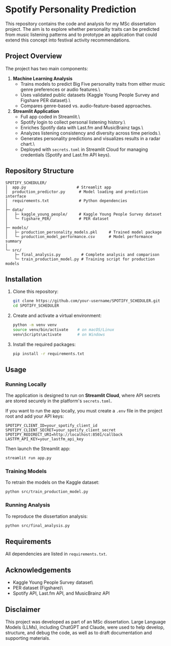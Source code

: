 # Spotify Personality Prediction

This repository contains the code and analysis for my MSc dissertation
project. The aim is to explore whether personality traits can be
predicted from music listening patterns and to prototype an application
that could extend this concept into festival activity recommendations.

## Project Overview

The project has two main components:

1.  **Machine Learning Analysis**
    -   Trains models to predict Big Five personality traits from either
        music genre preferences or audio features.\
    -   Uses validated public datasets (Kaggle Young People Survey and
        Figshare PER dataset).\
    -   Compares genre-based vs. audio-feature-based approaches.
2.  **Streamlit Application**
    -   Full app coded in Streamlit.\
    -   Spotify login to collect personal listening history.\
    -   Enriches Spotify data with Last.fm and MusicBrainz tags.\
    -   Analyzes listening consistency and diversity across time
        periods.\
    -   Generates personality predictions and visualizes results in a
        radar chart.\
    -   Deployed with `secrets.toml` in Streamlit Cloud for managing
        credentials (Spotify and Last.fm API keys).

## Repository Structure

    SPOTIFY_SCHEDULER/
    │  app.py                      # Streamlit app
    │  production_predictor.py      # Model loading and prediction interface
    │  requirements.txt             # Python dependencies
    │
    ├─ data/
    │   ├─ kaggle_young_people/     # Kaggle Young People Survey dataset
    │   └─ figshare_PER/            # PER dataset
    │
    ├─ models/
    │   ├─ production_personality_models.pkl     # Trained model package
    │   └─ production_model_performance.csv      # Model performance summary
    │
    └─ src/
        ├─ final_analysis.py         # Complete analysis and comparison
        └─ train_production_model.py # Training script for production models

## Installation

1.  Clone this repository:

    ``` bash
    git clone https://github.com/your-username/SPOTIFY_SCHEDULER.git
    cd SPOTIFY_SCHEDULER
    ```

2.  Create and activate a virtual environment:

    ``` bash
    python -m venv venv
    source venv/bin/activate    # on macOS/Linux
    venv\Scripts\activate       # on Windows
    ```

3.  Install the required packages:

    ``` bash
    pip install -r requirements.txt
    ```

## Usage

### Running Locally

The application is designed to run on **Streamlit Cloud**, where API
secrets are stored securely in the platform's `secrets.toml`.

If you want to run the app locally, you must create a `.env` file in the
project root and add your API keys:

    SPOTIPY_CLIENT_ID=your_spotify_client_id
    SPOTIPY_CLIENT_SECRET=your_spotify_client_secret
    SPOTIPY_REDIRECT_URI=http://localhost:8501/callback
    LASTFM_API_KEY=your_lastfm_api_key

Then launch the Streamlit app:

``` bash
streamlit run app.py
```

### Training Models

To retrain the models on the Kaggle dataset:

``` bash
python src/train_production_model.py
```

### Running Analysis

To reproduce the dissertation analysis:

``` bash
python src/final_analysis.py
```

## Requirements

All dependencies are listed in `requirements.txt`.

## Acknowledgements

-   Kaggle Young People Survey dataset\
-   PER dataset (Figshare)\
-   Spotify API, Last.fm API, and MusicBrainz API

## Disclaimer

This project was developed as part of an MSc dissertation. Large
Language Models (LLMs), including ChatGPT and Claude, were used to help
develop, structure, and debug the code, as well as to draft
documentation and supporting materials.
